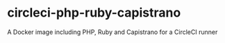# circleci-php-ruby-capistrano
 A Docker image including PHP, Ruby and Capistrano for a CircleCI runner
